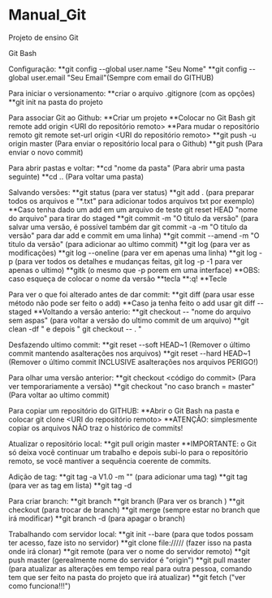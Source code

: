 # Manual_Git
Projeto de ensino Git

Git Bash

Configuração:
    **git config --global user.name "Seu Nome"
    **git config --global user.email "Seu Email"(Sempre com email do GITHUB)

Para iniciar o versionamento:
    **criar o arquivo .gitignore (com as opções)
    **git init na pasta do projeto

Para associar Git ao Github:
    **Criar um projeto 
    **Colocar no Git Bash git remote add origin <URI do repositório remoto> 
    **Para mudar o repositório remoto git remote set-url origin <URI do repositório remoto>
    **git push -u origin master (Para enviar o repositório local para o Github)
    **git push (Para enviar o novo commit)

Para abrir pastas e voltar:
    **cd "nome da pasta" (Para abrir uma pasta seguinte)
    **cd .. (Para voltar uma pasta)

Salvando versões:
    **git status (para ver status)
    **git add . (para preparar todos os arquivos e "*.txt" para adicionar todos arquivos txt por exemplo)
    **Caso tenha dado um add em um arquivo de teste git reset HEAD "nome do arquivo" para tirar do staged
    **git commit -m "O titulo da versão" (para salvar uma versão, é possível também dar git commit -a -m "O titulo da versão" para dar add e commit em uma linha)
    **git commit --amend -m "O titulo da versão" (para adicionar ao ultimo commit)
    **git log (para ver as modificações)
    **git log --oneline (para ver em apenas uma linha)
    **git log -p (para ver todos os detalhes e mudanças feitas, git log -p -1 para ver apenas o ultimo)
    **gitk (o mesmo que -p porem em uma interface)
    **OBS: caso esqueça de colocar o nome da versão 
        **tecla<ESC>
        **:q!
        **Tecle <ENTER>

Para ver o que foi alterado antes de dar commit:
    **git diff (para usar esse método não pode ser feito o add)
    **Caso ja tenha feito o add usar git diff --staged
    **Voltando a versão anterio:
    **git checkout -- "nome do arquivo sem aspas" (para voltar a versão do ultimo commit de um arquivo)
    **git clean -df " e depois " git checkout -- . "

Desfazendo ultimo commit:
    **git reset --soft HEAD~1 (Remover o último commit mantendo asalterações nos arquivos)
    **git reset --hard HEAD~1 (Remover o último commit INCLUSIVE asalterações nos arquivos PERIGO!)

Para olhar uma versão anterior:
    **git checkout <código do commit> (Para ver temporariamente a versão)
    **git checkout <nome do branch> "no caso branch = master" (Para voltar ao ultimo commit)

Para copiar um repositório do GITHUB:
    **Abrir o Git Bash na pasta e colocar git clone <URI do repositório remoto>
    **ATENÇÃO: simplesmente copiar os arquivos NÃO traz o histórico de commits!

Atualizar o repositório local:
    **git pull origin master 
    **IMPORTANTE: o Git só deixa você continuar um trabalho e depois subi-lo para o repositório remoto, se você mantiver a sequência coerente de commits.

Adição de tag:
    **git tag -a V1.0 -m "<Titulo>" (para adicionar uma tag)
    **git tag (para ver as tag em lista)
    **git tag -d <nome da tag>

Para criar branch:
    **git branch <nome do branch>
    **git branch (Para ver os branch )
    **git checkout <nome do branch> (para trocar de branch)
    **git merge <nome do branch que quer juntar> (sempre estar no branch que irá modificar)
    **git branch -d <nome do branch> (para apagar o branch)

Trabalhando com servidor local:
    **git init --bare (para que todos possam ter acesso, faze isto no servidor)
    **git clone file:////<nome do servodor>/<local do projeto> (fazer isso na pasta onde irá clonar)
    **git remote (para ver o nome do servidor remoto)
    **git push <nome do servidor> master (gerealmente nome do servidor é "origin")
    **git pull <nome do servidor> master (para atualizar as alterações em tempo real para outra pessoa, comando tem que ser feito na pasta do projeto que irá atualizar)
    **git fetch <nome do servidor> <nome do branch> ("ver como funciona!!!")

